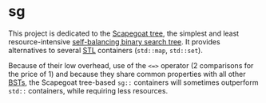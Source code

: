 # sg
This project is dedicated to the [Scapegoat tree](https://en.wikipedia.org/wiki/Scapegoat_tree), the simplest and least resource-intensive [self-balancing binary search tree](https://en.wikipedia.org/wiki/Self-balancing_binary_search_tree). It provides alternatives to several [STL](https://en.wikipedia.org/wiki/Standard_Template_Library) containers (`std::map`, `std::set`).

Because of their low overhead, use of the `<=>` operator (2 comparisons for the price of 1) and because they share common properties with all other [BSTs](https://en.wikipedia.org/wiki/Binary_search_tree), the Scapegoat tree-based `sg::` containers will sometimes outperform `std::` containers, while requiring less resources.
